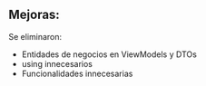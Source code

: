 Mejoras:
- 

Se eliminaron:
- Entidades de negocios en ViewModels y DTOs
- using innecesarios
- Funcionalidades innecesarias